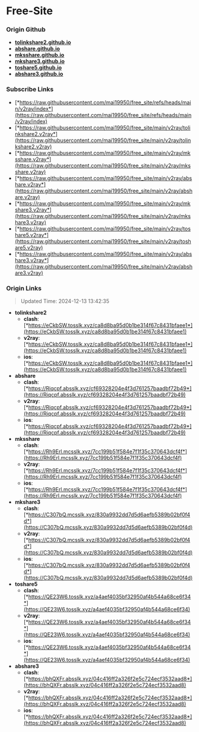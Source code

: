# Free-Site

### Origin Github

- [**tolinkshare2.github.io**](https://github.com/tolinkshare2/tolinkshare2.github.io)
- [**abshare.github.io**](https://github.com/abshare/abshare.github.io)
- [**mksshare.github.io**](https://github.com/mksshare/mksshare.github.io)
- [**mkshare3.github.io**](https://github.com/mkshare3/mkshare3.github.io)
- [**toshare5.github.io**](https://github.com/toshare5/toshare5.github.io)
- [**abshare3.github.io**](https://github.com/abshare3/abshare3.github.io)

### Subscribe Links

- [*https://raw.githubusercontent.com/mai19950/free_site/refs/heads/main/v2ray/index*](https://raw.githubusercontent.com/mai19950/free_site/refs/heads/main/v2ray/index)
- [*https://raw.githubusercontent.com/mai19950/free_site/main/v2ray/tolinkshare2.v2ray*](https://raw.githubusercontent.com/mai19950/free_site/main/v2ray/tolinkshare2.v2ray)
- [*https://raw.githubusercontent.com/mai19950/free_site/main/v2ray/mksshare.v2ray*](https://raw.githubusercontent.com/mai19950/free_site/main/v2ray/mksshare.v2ray)
- [*https://raw.githubusercontent.com/mai19950/free_site/main/v2ray/abshare.v2ray*](https://raw.githubusercontent.com/mai19950/free_site/main/v2ray/abshare.v2ray)
- [*https://raw.githubusercontent.com/mai19950/free_site/main/v2ray/mkshare3.v2ray*](https://raw.githubusercontent.com/mai19950/free_site/main/v2ray/mkshare3.v2ray)
- [*https://raw.githubusercontent.com/mai19950/free_site/main/v2ray/toshare5.v2ray*](https://raw.githubusercontent.com/mai19950/free_site/main/v2ray/toshare5.v2ray)
- [*https://raw.githubusercontent.com/mai19950/free_site/main/v2ray/abshare3.v2ray*](https://raw.githubusercontent.com/mai19950/free_site/main/v2ray/abshare3.v2ray)

### Origin Links

> Updated Time: 2024-12-13 13:42:35

- **tolinkshare2**
  - **clash**: [*https://eCkbSW.tosslk.xyz/ca8d8ba95d0b1be314f67c8431bfaee1*](https://eCkbSW.tosslk.xyz/ca8d8ba95d0b1be314f67c8431bfaee1)
  - **v2ray**: [*https://eCkbSW.tosslk.xyz/ca8d8ba95d0b1be314f67c8431bfaee1*](https://eCkbSW.tosslk.xyz/ca8d8ba95d0b1be314f67c8431bfaee1)
  - **ios**: [*https://eCkbSW.tosslk.xyz/ca8d8ba95d0b1be314f67c8431bfaee1*](https://eCkbSW.tosslk.xyz/ca8d8ba95d0b1be314f67c8431bfaee1)
- **abshare**
  - **clash**: [*https://Riqcpf.absslk.xyz/cf69328204e4f3d761257baadbf72b49*](https://Riqcpf.absslk.xyz/cf69328204e4f3d761257baadbf72b49)
  - **v2ray**: [*https://Riqcpf.absslk.xyz/cf69328204e4f3d761257baadbf72b49*](https://Riqcpf.absslk.xyz/cf69328204e4f3d761257baadbf72b49)
  - **ios**: [*https://Riqcpf.absslk.xyz/cf69328204e4f3d761257baadbf72b49*](https://Riqcpf.absslk.xyz/cf69328204e4f3d761257baadbf72b49)
- **mksshare**
  - **clash**: [*https://Rh9Erl.mcsslk.xyz/7cc199b51f584e7f1f35c370643dcf4f*](https://Rh9Erl.mcsslk.xyz/7cc199b51f584e7f1f35c370643dcf4f)
  - **v2ray**: [*https://Rh9Erl.mcsslk.xyz/7cc199b51f584e7f1f35c370643dcf4f*](https://Rh9Erl.mcsslk.xyz/7cc199b51f584e7f1f35c370643dcf4f)
  - **ios**: [*https://Rh9Erl.mcsslk.xyz/7cc199b51f584e7f1f35c370643dcf4f*](https://Rh9Erl.mcsslk.xyz/7cc199b51f584e7f1f35c370643dcf4f)
- **mkshare3**
  - **clash**: [*https://C307bQ.mcsslk.xyz/830a9932dd7d5d6aefb5389b02bf0f4d*](https://C307bQ.mcsslk.xyz/830a9932dd7d5d6aefb5389b02bf0f4d)
  - **v2ray**: [*https://C307bQ.mcsslk.xyz/830a9932dd7d5d6aefb5389b02bf0f4d*](https://C307bQ.mcsslk.xyz/830a9932dd7d5d6aefb5389b02bf0f4d)
  - **ios**: [*https://C307bQ.mcsslk.xyz/830a9932dd7d5d6aefb5389b02bf0f4d*](https://C307bQ.mcsslk.xyz/830a9932dd7d5d6aefb5389b02bf0f4d)
- **toshare5**
  - **clash**: [*https://QE23W6.tosslk.xyz/a4aef4035bf32950af4b544a68ce6f34*](https://QE23W6.tosslk.xyz/a4aef4035bf32950af4b544a68ce6f34)
  - **v2ray**: [*https://QE23W6.tosslk.xyz/a4aef4035bf32950af4b544a68ce6f34*](https://QE23W6.tosslk.xyz/a4aef4035bf32950af4b544a68ce6f34)
  - **ios**: [*https://QE23W6.tosslk.xyz/a4aef4035bf32950af4b544a68ce6f34*](https://QE23W6.tosslk.xyz/a4aef4035bf32950af4b544a68ce6f34)
- **abshare3**
  - **clash**: [*https://bhQXFr.absslk.xyz/04c416ff2a326f2e5c724ecf3532aad8*](https://bhQXFr.absslk.xyz/04c416ff2a326f2e5c724ecf3532aad8)
  - **v2ray**: [*https://bhQXFr.absslk.xyz/04c416ff2a326f2e5c724ecf3532aad8*](https://bhQXFr.absslk.xyz/04c416ff2a326f2e5c724ecf3532aad8)
  - **ios**: [*https://bhQXFr.absslk.xyz/04c416ff2a326f2e5c724ecf3532aad8*](https://bhQXFr.absslk.xyz/04c416ff2a326f2e5c724ecf3532aad8)
